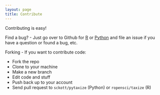 ```yaml
---
layout: page
title: Contribute
---
```


Contributing is easy!  

<i class="fa fa-bug fa-3x"></i>

Find a bug? - Just go over to Github for <a href="https://github.com/ropensci/taxize">R</a> or <a href="https://github.com/sckott/pytaxize">Python</a> and file an issue if you have a question or found a bug, etc. 


<i class="fa fa-code-fork fa-3x"></i>

Forking - If you want to contribute code:

* Fork the repo
* Clone to your machine
* Make a new branch
* Edit code and stuff
* Push back up to your account
* Send pull request to `sckott/pytaxize` (Python) or `ropensci/taxize` (R)